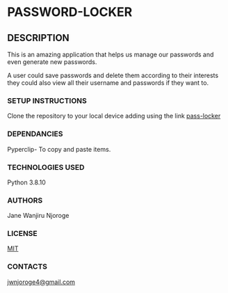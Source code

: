 # PASSWORD-LOCKER

## DESCRIPTION

This is an amazing application that helps us manage our passwords and even generate new passwords.

A user could save passwords and delete them according to their interests they could also view all their username and passwords if they want to.

### SETUP INSTRUCTIONS

Clone the repository to your local device adding using the link [pass-locker](git@github.com:njoroge-jane/Pass-Locker.git)

### DEPENDANCIES

Pyperclip- To copy and paste items.

### TECHNOLOGIES USED

Python 3.8.10

### AUTHORS

Jane Wanjiru Njoroge

### LICENSE

[MIT](https://choosealicense.com/licenses/mit/)

### CONTACTS

jwnjoroge4@gmail.com
